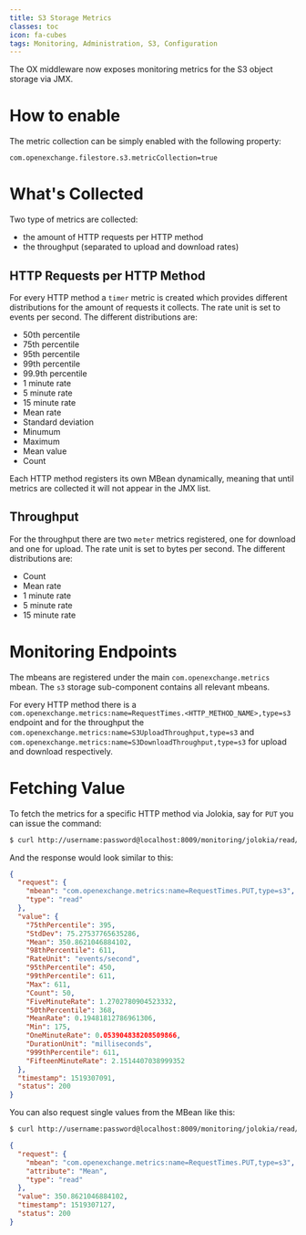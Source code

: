 ```yaml
---
title: S3 Storage Metrics
classes: toc
icon: fa-cubes
tags: Monitoring, Administration, S3, Configuration
---
```


The OX middleware now exposes monitoring metrics for the S3 object storage via JMX.

# How to enable

The metric collection can be simply enabled with the following property:

```properties
com.openexchange.filestore.s3.metricCollection=true
```

# What's Collected

Two type of metrics are collected: 

 * the amount of HTTP requests per HTTP method
 * the throughput (separated to upload and download rates)

## HTTP Requests per HTTP Method

For every HTTP method a `timer` metric is created which provides different distributions for the amount of requests it collects. The rate unit is set to events per second. The different distributions are:

 * 50th percentile
 * 75th percentile
 * 95th percentile
 * 99th percentile
 * 99.9th percentile
 * 1 minute rate
 * 5 minute rate
 * 15 minute rate
 * Mean rate
 * Standard deviation
 * Minumum
 * Maximum
 * Mean value
 * Count

Each HTTP method registers its own MBean dynamically, meaning that until metrics are collected it will not appear in the JMX list.

## Throughput

For the throughput there are two `meter` metrics registered, one for download and one for upload. The rate unit is set to bytes per second. The different distributions are:

 * Count
 * Mean rate
 * 1 minute rate
 * 5 minute rate
 * 15 minute rate

# Monitoring Endpoints

The mbeans are registered under the main `com.openexchange.metrics` mbean. The `s3` storage sub-component contains all relevant mbeans.

For every HTTP method there is a `com.openexchange.metrics:name=RequestTimes.<HTTP_METHOD_NAME>,type=s3` endpoint and for the throughput the `com.openexchange.metrics:name=S3UploadThroughput,type=s3` and `com.openexchange.metrics:name=S3DownloadThroughput,type=s3` for upload and download respectively.

# Fetching Value

To fetch the metrics for a specific HTTP method via Jolokia, say for `PUT` you can issue the command:

```bash
$ curl http://username:password@localhost:8009/monitoring/jolokia/read/com.openexchange.metrics:name=RequestTimes.PUT,type=s3
```
And the response would look similar to this:

```json
{
  "request": {
    "mbean": "com.openexchange.metrics:name=RequestTimes.PUT,type=s3",
    "type": "read"
  },
  "value": {
    "75thPercentile": 395,
    "StdDev": 75.27537765635286,
    "Mean": 350.8621046884102,
    "98thPercentile": 611,
    "RateUnit": "events/second",
    "95thPercentile": 450,
    "99thPercentile": 611,
    "Max": 611,
    "Count": 50,
    "FiveMinuteRate": 1.2702780904523332,
    "50thPercentile": 368,
    "MeanRate": 0.19481812786961306,
    "Min": 175,
    "OneMinuteRate": 0.053904838208509866,
    "DurationUnit": "milliseconds",
    "999thPercentile": 611,
    "FifteenMinuteRate": 2.1514407038999352
  },
  "timestamp": 1519307091,
  "status": 200
}
```

You can also request single values from the MBean like this:

```bash
$ curl http://username:password@localhost:8009/monitoring/jolokia/read/com.openexchange.metrics:name=RequestTimes.PUT,type=s3/Mean
```

```json
{
  "request": {
    "mbean": "com.openexchange.metrics:name=RequestTimes.PUT,type=s3",
    "attribute": "Mean",
    "type": "read"
  },
  "value": 350.8621046884102,
  "timestamp": 1519307127,
  "status": 200
}
```